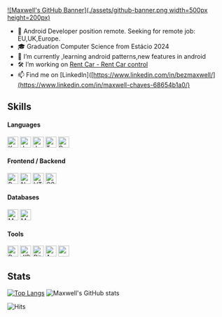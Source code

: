 [![Maxwell's GitHub Banner](./assets/github-banner.png width=500px height=200px)](https://github.com/bezmaxwell)

- 👀 Android Developer position remote. Seeking for remote job: EU,UK,Europe.
- 🎓 Graduation Computer Science from Estácio 2024
- 🌱 I’m currently ,learning android patterns,new features in android
- 🛠  I’m working on  [Rent Car - Rent Car control](https://github.com/bezmaxwell/rentcar)
- 📫 Find me on [LinkedIn]([https://www.linkedin.com/in/bezmaxwell/](https://www.linkedin.com/in/maxwell-chaves-68654b1a0/)

## Skills

#### Languages
<div>
    <img alt="Kotlin" src="https://img.shields.io/badge/kotlin-%237F52FF.svg?style=for-the-badge&logo=kotlin&logoColor=white" height="25"/>
    <img alt="Java" src="https://img.shields.io/badge/java-%23ED8B00.svg?&style=for-the-badge&logo=java&logoColor=white" height="25"/> 
    <img alt="JavaScript" src="https://img.shields.io/badge/JavaScript-F7DF1E?logo=javascript&logoColor=000&style=for-the-badge" height="25"/>
    <img alt="TypeScript" src="https://img.shields.io/badge/TypeScript-3178C6?logo=typescript&logoColor=fff&style=for-the-badge" height="25"/>
    <img alt="Python" src="https://img.shields.io/badge/python%20-%2314354C.svg?&style=for-the-badge&logo=python&logoColor=white" height="25"/>
</div>
 
 #### Frontend / Backend
 
<div>
  <img alt="React" src="https://img.shields.io/badge/react%20-%2320232a.svg?&style=for-the-badge&logo=react&logoColor=%2361DAFB" height="25"/>
  <img alt="Node.js" src="https://img.shields.io/badge/Node.js-393?logo=nodedotjs&logoColor=fff&style=for-the-badge" height="25">
  <img alt="HTML5" src="https://img.shields.io/badge/HTML5-E34F26?logo=html5&logoColor=fff&style=for-the-badge" height="25">
  <img alt="CSS3" src="https://img.shields.io/badge/CSS3-1572B6?logo=css3&logoColor=fff&style=for-the-badge" height="25">
</div>

#### Databases
<div>
  <img alt="MongoDB" src="https://img.shields.io/badge/MongoDB-47A248?logo=mongodb&logoColor=fff&style=for-the-badge" height="25">
  <img alt="MySQL" src="https://img.shields.io/badge/MySQL-4479A1?logo=mysql&logoColor=fff&style=for-the-badge" height="25">
</div>
 
#### Tools
<div>
  <img alt="Postman" src="https://img.shields.io/badge/Postman-FF6C37?logo=postman&logoColor=fff&style=for-the-badge" height="25">
  <img alt="JIRA" src="https://img.shields.io/badge/Jira-0052CC?logo=jira&logoColor=fff&style=for-the-badge" height="25">
  <img alt="Bitbucket" src="https://img.shields.io/badge/Bitbucket-0052CC?logo=bitbucket&logoColor=fff&style=for-the-badge" height="25">
  <img alt="Android Studio" src="https://img.shields.io/badge/Android%20Studio-3DDC84?logo=androidstudio&logoColor=fff&style=for-the-badge" height="25">
  <img alt="" src="" height="25">
    
</div>

## Stats
[![Top Langs](https://github-readme-stats.vercel.app/api/top-langs/?username=bezmaxwell&langs_count=4&hide=jupyter%20notebook&theme=radical)](https://github.com/bezmaxwell/github-readme-stats)
![Maxwell's GitHub stats](https://github-readme-stats.vercel.app/api?username=bezmaxwell&show_icons=true&theme=radical)

![Hits](https://hits.sh/github.com/bezmaxwell.svg?style=for-the-badge&label=Profile%20Views&color=e05d44)
